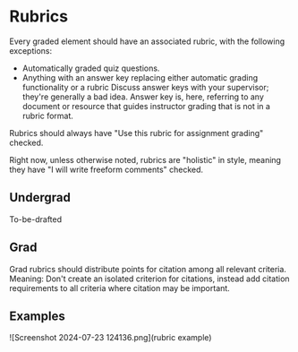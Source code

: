 # Rubrics

<!--Writerside adds this topic when you create a new documentation project.
You can use it as a sandbox to play with Writerside features, and remove it from the TOC when you don't need it anymore.-->

Every graded element should have an associated rubric, with the following exceptions:
- Automatically graded quiz questions. 
- Anything with an answer key replacing either automatic grading functionality or a rubric <warning>Discuss answer keys with your supervisor; they're generally a bad idea. Answer key is, here, referring to any document or resource that guides instructor grading that is not in a rubric format.</warning>

Rubrics should always have "Use this rubric for assignment grading" checked.

Right now, unless otherwise noted, rubrics are "holistic" in style, meaning they have "I will write freeform comments" checked. 

## Undergrad

To-be-drafted

## Grad

Grad rubrics should distribute points for citation among all relevant criteria. Meaning: Don't create an isolated criterion for citations,
instead add citation requirements to all criteria where citation may be important. 

## Examples
![Screenshot 2024-07-23 124136.png](rubric example)
